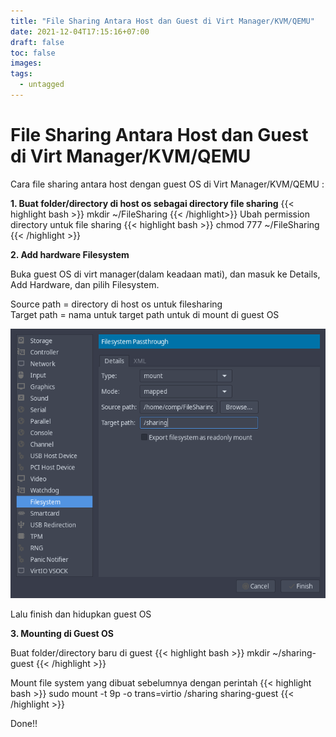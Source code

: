 ```yaml
---
title: "File Sharing Antara Host dan Guest di Virt Manager/KVM/QEMU"
date: 2021-12-04T17:15:16+07:00
draft: false
toc: false
images: 
tags:
  - untagged
---
```


# File Sharing Antara Host dan Guest di Virt Manager/KVM/QEMU

Cara file sharing antara host dengan guest OS di Virt Manager/KVM/QEMU :

**1. Buat folder/directory di host os sebagai directory file sharing**
{{< highlight bash >}}
mkdir ~/FileSharing
{{< /highlight>}}
Ubah permission directory untuk file sharing
{{< highlight bash >}}
chmod 777 ~/FileSharing
{{< /highlight >}}

**2. Add hardware Filesystem**

Buka guest OS di virt manager(dalam keadaan mati), dan masuk ke Details, Add Hardware, dan pilih Filesystem.

Source path = directory di host os untuk filesharing  
Target path = nama untuk target path untuk di mount di guest OS  

![images](/notes/image/filesharing1.png)

Lalu finish dan hidupkan guest OS


**3. Mounting di Guest OS** 
 
Buat folder/directory baru di guest
{{< highlight bash >}}
mkdir ~/sharing-guest
{{< /highlight >}}

Mount file system yang dibuat sebelumnya dengan perintah
{{< highlight bash >}}
sudo mount -t 9p -o trans=virtio /sharing sharing-guest
{{< /highlight >}}

Done!!
